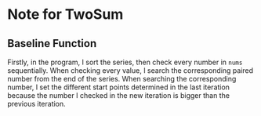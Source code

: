 # Note for TwoSum

## Baseline Function

Firstly, in the program, I sort the series, then check every number in `nums` sequentially. When checking every value, I search the corresponding paired number from the end of the series. When searching the corresponding number, I set the different start points determined in the last iteration because the number I checked in the new iteration is bigger than the previous iteration.
